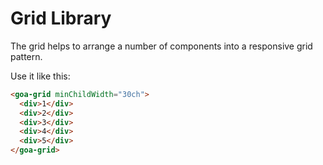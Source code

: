 # Grid Library
The grid helps to arrange a number of components into a responsive grid pattern.

Use it like this:
```html
<goa-grid minChildWidth="30ch">
  <div>1</div>
  <div>2</div>
  <div>3</div>
  <div>4</div>
  <div>5</div>
</goa-grid>
```

